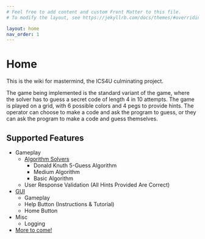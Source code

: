 ```yaml
---
# Feel free to add content and custom Front Matter to this file.
# To modify the layout, see https://jekyllrb.com/docs/themes/#overriding-theme-defaults

layout: home
nav_order: 1
---
```


# Home

This is the wiki for mastermind, the ICS4U culminating project.

The game being implemented is the standard variant of the game, where the solver
has to guess a secret code of length 4 in 10 attempts. The game is played on a
grid, with 6 possible colors and 4 pegs to provide hints. The operator can
choose to make a code and ask the program to guess, or they can ask the program
to make a code and guess themselves.

## Supported Features

- Gameplay
  - [Algorithm Solvers](/ics4u/components-core/#mastermindalgorithm)
    - Donald Knuth 5-Guess Algorithm
    - Medium Algorithm
    - Basic Algorithm
  - User Response Validation (All Hints Provided Are Correct)
- [GUI](/ics4u/components-gui/)
  - Gameplay
  - Help Button (Instructions & Tutorial)
  - Home Button
- Misc
  - Logging
- [More to come!](https://github.com/powersagitar/ics4u/issues?q=is%3Aissue+is%3Aopen+has%3Amastermind)
